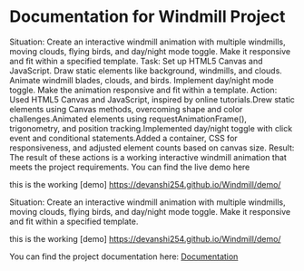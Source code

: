 # Documentation for Windmill Project

Situation: Create an interactive windmill animation with multiple windmills, moving clouds, flying birds, and day/night mode toggle. Make it responsive and fit within a specified template.
Task:
Set up HTML5 Canvas and JavaScript.
Draw static elements like background, windmills, and clouds.
Animate windmill blades, clouds, and birds.
Implement day/night mode toggle.
Make the animation responsive and fit within a template.
Action:
Used HTML5 Canvas and JavaScript, inspired by online tutorials.Drew static elements using Canvas methods, overcoming shape and color challenges.Animated elements using requestAnimationFrame(), trigonometry, and position tracking.Implemented day/night toggle with click event and conditional statements.Added a container, CSS for responsiveness, and adjusted element counts based on canvas size.
Result:
The result of these actions is a working interactive windmill animation that meets the project requirements. You can find the live demo here

<p>this is the working [demo] <a href="https://devanshi254.github.io/Windmill/demo/">https://devanshi254.github.io/Windmill/demo/</a></p>


<!-- Documentation for Windmill Project -->

Situation: Create an interactive windmill animation with multiple windmills, moving clouds, flying birds, and day/night mode toggle. Make it responsive and fit within a specified template.

<!-- ... (existing content) ... -->

<p>this is the working [demo] <a href="https://devanshi254.github.io/Windmill/demo/">https://devanshi254.github.io/Windmill/demo/</a></p>

<!-- Link to the documentation file -->
<p>You can find the project documentation here: <a href="documentation.html">Documentation</a></p>